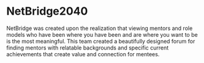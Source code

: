 # NetBridge2040
NetBridge was created upon the realization that viewing mentors and role models who have been where you have been and are where you want to be is the most meaningful. This team created a beautifully designed forum for finding mentors with relatable backgrounds and specific current achievements that create value and connection for mentees.
